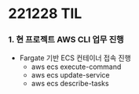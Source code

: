 # 221228 TIL
### 1. 현 프로젝트 AWS CLI 업무 진행
* Fargate 기반 ECS 컨테이너 접속 진행
    * aws ecs execute-command
    * aws ecs update-service
    * aws ecs describe-tasks